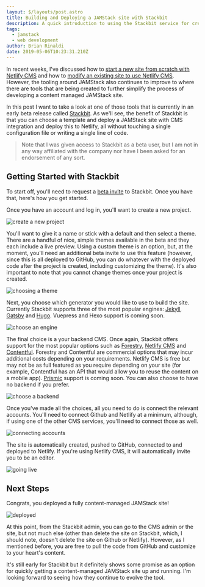 ```yaml
---
layout: $/layouts/post.astro
title: Building and Deploying a JAMStack site with Stackbit
description: A quick introduction to using the Stackbit service for creating a content-managed JAMStack site
tags:
  - jamstack
  - web development
author: Brian Rinaldi
date: 2019-05-06T10:23:31.210Z
---
```


In recent weeks, I've discussed how to [start a new site from scratch with Netlify CMS](https://dev.to/remotesynth/a-fresh-look-at-netlify-cms-part-1-136k) and how to [modify an existing site to use Netlify CMS](https://dev.to/remotesynth/a-fresh-look-at-netlify-cms-part-2-5694). However, the tooling around JAMStack also continues to improve to where there are tools that are being created to further simplify the process of developing a content managed JAMStack site.

In this post I want to take a look at one of those tools that is currently in an early beta release called [Stackbit](https://www.stackbit.com/). As we'll see, the benefit of Stackbit is that you can choose a template and deploy a JAMStack site with CMS integration and deploy this to Netlify, all without touching a single configuration file or writing a single line of code.

> Note that I was given access to Stackbit as a beta user, but I am not in any way affiliated with the company nor have I been asked for an endorsement of any sort.


## Getting Started with Stackbit

To start off, you'll need to request a [beta invite](https://www.stackbit.com/beta/) to Stackbit. Once you have that, here's how you get started.

Once you have an account and log in, you'll want to create a new project.

![create a new project](/images/posts/stackbit/new-project.png)

You'll want to give it a name or stick with a default and then select a theme. There are a handful of nice, simple themes available in the beta and they each include a live preview. Using a custom theme is an option, but, at the moment, you'll need an additional beta invite to use this feature (however, since this is all deployed to GitHub, you can do whatever with the deployed code after the project is created, including customizing the theme). It's also important to note that you cannot change themes once your project is created.

![choosing a theme](/images/posts/stackbit/choose-theme.png)

Next, you choose which generator you would like to use to build the site. Currently Stackbit supports three of the most popular engines: [Jekyll](https://jekyllrb.com/), [Gatsby](https://www.gatsbyjs.org/) and [Hugo](https://gohugo.io/). Vuepress and Hexo support is coming soon.

![choose an engine](/images/posts/stackbit/choose-generator.png)

The final choice is a your backend CMS. Once again, Stackbit offers support for the most popular options such as [Forestry](https://forestry.io/), [Netlify CMS](https://www.netlifycms.org/) and [Contentful](https://www.contentful.com/). Forestry and Contentful are commercial options that may incur additional costs depending on your requirements. Netlify CMS is free but may not be as full featured as you require depending on your site (for example, Contentful has an API that would allow you to reuse the content on a mobile app). [Prismic](https://prismic.io/) support is coming soon. You can also choose to have no backend if you prefer.

![choose a backend](/images/posts/stackbit/choose-backend.png)

Once you've made all the choices, all you need to do is connect the relevant accounts. You'll need to connect Github and Netlify at a minimum, although, if using one of the other CMS services, you'll need to connect those as well.

![connecting accounts](/images/posts/stackbit/connect-accounts.png)

The site is automatically created, pushed to GitHub, connected to and deployed to Netlify. If you're using Netlify CMS, it will automatically invite you to be an editor.

![going live](/images/posts/stackbit/deploying.png)

## Next Steps

Congrats, you deployed a fully content-managed JAMStack site!

![deployed](/images/posts/stackbit/deployed.png)

At this point, from the Stackbit admin, you can go to the CMS admin or the site, but not much else (other than delete the site on Stackbit, which, I should note, doesn't delete the site on Github or Netlify). However, as I mentioned before, you are free to pull the code from GitHub and customize to your heart's content.

It's still early for Stackbit but it definitely shows some promise as an option for quickly getting a content-managed JAMStack site up and running. I'm looking forward to seeing how they continue to evolve the tool.